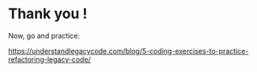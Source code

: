 # Thank you !

Now, go and practice:

https://understandlegacycode.com/blog/5-coding-exercises-to-practice-refactoring-legacy-code/
